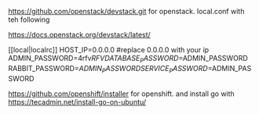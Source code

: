 https://github.com/openstack/devstack.git    for openstack.  local.conf with teh following 

https://docs.openstack.org/devstack/latest/

[[local|localrc]]
HOST_IP=0.0.0.0   #replace 0.0.0.0 with your ip
ADMIN_PASSWORD=4rfv$RFV
DATABASE_PASSWORD=$ADMIN_PASSWORD
RABBIT_PASSWORD=$ADMIN_PASSWORD
SERVICE_PASSWORD=$ADMIN_PASSWORD

https://github.com/openshift/installer   for openshift.  and install go with    https://tecadmin.net/install-go-on-ubuntu/

